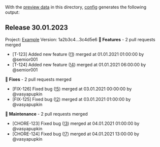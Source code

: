 With the [preview data](./preview_data.yaml) in this directory, [config](./config.yaml) generates the following output:

## Release 30.01.2023
Project: [Example](https://example.com)
Version: 1a2b3c4...3c4d5e6
**🚀 Features** - 2 pull requests merged
- [T-123] Added new feature ([!1](github.com/user/repo/pull/1)) merged at 01.01.2021 01:00:00 by @semior001
- [T-124] Added new feature ([!4](github.com/user/repo/pull/4)) merged at 01.01.2021 06:00:00 by @semior001

**🐛 Fixes** - 2 pull requests merged
- [FIX-126] Fixed bug ([!5](github.com/user/repo/pull/5)) merged at 03.01.2021 00:00:00 by @vasyapupkin
- [FIX-125] Fixed bug ([!2](github.com/user/repo/pull/2)) merged at 03.01.2021 01:00:00 by @vasyapupkin

**🔧 Maintenance** - 2 pull requests merged
- [CHORE-123] Fixed bug ([!3](github.com/user/repo/pull/3)) merged at 04.01.2021 01:00:00 by @vasyapupkin
- [CHORE-124] Fixed bug ([!7](github.com/user/repo/pull/7)) merged at 04.01.2021 13:00:00 by @vasyapupkin

